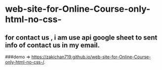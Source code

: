 # web-site-for-Online-Course-only-html-no-css-
## for contact us , i am use api google sheet to sent info of contact us in my email.

###demo => https://zakichan719.github.io/web-site-for-Online-Course-only-html-no-css-/.
